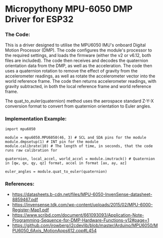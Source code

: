 # Micropythony MPU-6050 DMP Driver for ESP32 #

### The Code: ###

This is a driver designed to utilise the MPU6050 IMU's onboard Digital Motion Processor (DMP). The code configures the module's processor to the required settings, and loads the firmware (either the v2 or v6.12, both files are included). The code then receives and decodes the quaternion orientation data from the DMP, as well as the acceleration. The code then uses a quaternion rotation to remove the effect of gravity from the accelerometer readings, as well as rotate the accelerometer vector into the world reference frame. The code then returns accelerometer readings, with gravity subtracted, in both the local reference frame and world reference frame.

The quat_to_euler(quaternion) method uses the aerospace standard Z-Y-X conversion format to convert from quaternion orientation to Euler angles.

### Implementation Example: ###

```python3
import mpu6050

module = mpu6050.MPU6050(46, 3) # SCL and SDA pins for the module
module.dmpsetup(1) # INT pin for the module
module.calibrate(10) # The length of time, in seconds, that the code runs raw calibration for

quaternion, local_accel, world_accel = module.imutrack() # Quaternion in [qw, qx, qy, qz] format, accel in format [ax, ay, az]

euler_angles = module.quat_to_euler(quaternion)
```

### References: ###

 - <https://datasheets.b-cdn.net/files/MPU-6050-InvenSense-datasheet-8859467.pdf>
 - <https://invensense.tdk.com/wp-content/uploads/2015/02/MPU-6000-Register-Map1.pdf>
 - <https://www.scribd.com/document/661093093/Application-Note-Programming-Sequence-for-DMP-Hardware-Functions-v12#page=1>
 - <https://github.com/jrowberg/i2cdevlib/blob/master/Arduino/MPU6050/MPU6050_6Axis_MotionApps612.cpp#L454>